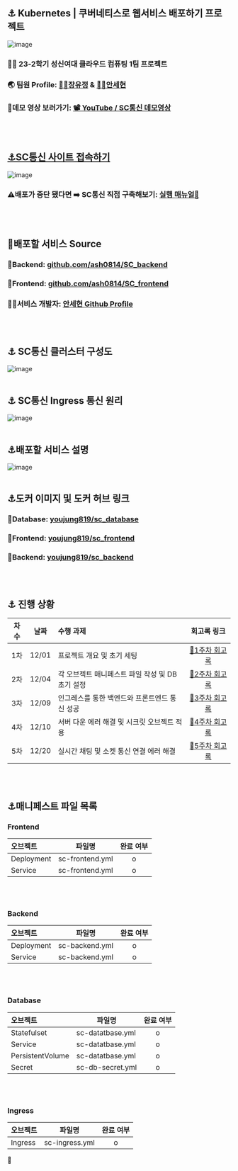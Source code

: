 ## ⚓ Kubernetes | 쿠버네티스로 웹서비스 배포하기 프로젝트
![image](https://github.com/JangYouJung/Kubernetes/assets/80906691/7a7aed5d-7165-46c0-9d32-22623128b1ce)
### 👨‍🏫 23-2학기 성신여대 클라우드 컴퓨팅 1팀 프로젝트
### 🌏 팀원 Profile: [🧑‍💻장유정](https://github.com/JangYouJung) & [🧑‍💻안세현](https://github.com/ash0814)
### 🔗데모 영상 보러가기: [📽️ YouTube / SC통신 데모영상](https://youtu.be/csPEkX2gCxs)
<br></br>  
                
## [⚓SC통신 사이트 접속하기](http://sc-chatting.ddns.net)
![image](https://github.com/JangYouJung/Kubernetes/assets/80906691/d8852402-031a-4416-8275-270aa58541d7)
### ⚠️배포가 중단 됐다면 ➡️ SC통신 직접 구축해보기: [실행 매뉴얼📜](https://drive.google.com/file/d/13BAqIp1dmt9J0WI8vv3EnX0P7kXFZKf-/view?usp=sharing)
<br></br>
 
## 🔗배포할 서비스 Source
 ### 💬Backend: [github.com/ash0814/SC_backend](https://github.com/ash0814/SC_backend)
 ### 💬Frontend: [github.com/ash0814/SC_frontend](https://github.com/ash0814/SC_frontend)
### 🧑‍💻서비스 개발자: [안세현 Github Profile](https://github.com/ash0814)
<br></br>

## ⚓ SC통신 클러스터 구성도
![image](https://github.com/JangYouJung/Kubernetes/assets/80906691/9ad6be51-1b65-4346-85e4-b39e72fc970d)
<br></br>

## ⚓ SC통신 Ingress 통신 원리
![image](https://github.com/JangYouJung/Kubernetes/assets/80906691/e07a37a4-f667-4f9e-8b81-361b0528021d)
<br></br>

## ⚓배포할 서비스 설명
![image](https://github.com/JangYouJung/Kubernetes/assets/80906691/d5f3c607-a055-4a77-a488-2edf3e5b5b99)
<br></br>

## ⚓도커 이미지 및 도커 허브 링크
### 🐋Database: [youjung819/sc_database](https://hub.docker.com/repository/docker/youjung819/sc_database/general)
### 🐋Frontend: [youjung819/sc_frontend](https://hub.docker.com/repository/docker/youjung819/sc_frontend/general)
### 🐋Backend: [youjung819/sc_backend](https://hub.docker.com/repository/docker/youjung819/sc_backend/general)
  
<br></br>



## ⚓ 진행 상황
|차수|날짜|수행 과제| 회고록 링크 |
|:-------:|:---------:|:----------------------------------|:-------------:|
|1차|12/01|프로젝트 개요 및 초기 세팅| [🔗1주차 회고록](https://yuejeong.tistory.com/47) |
|2차|12/04|각 오브젝트 매니페스트 파일 작성 및 DB 초기 설정| [🔗2주차 회고록](https://yuejeong.tistory.com/49?category=683948) |
|3차|12/09|인그레스를 통한 백엔드와 프론트엔드 통신 성공|[🔗3주차 회고록](https://yuejeong.tistory.com/52)|
|4차|12/10|서버 다운 에러 해결 및 시크릿 오브젝트 적용|[🔗4주차 회고록](https://yuejeong.tistory.com/54)|
|5차|12/20|실시간 채팅 및 소켓 통신 연결 에러 해결|[🔗5주차 회고록](https://yuejeong.tistory.com/58)|

<br></br>


## ⚓매니페스트 파일 목록

### Frontend
|오브젝트|파일명|완료 여부|
|:---|---------|:---------:|
|Deployment|sc-frontend.yml|o|
|Service|sc-frontend.yml|o|

<br></br>

### Backend
|오브젝트|파일명|완료 여부|
|:---|---------|:---------:|
|Deployment|sc-backend.yml|o|
|Service|sc-backend.yml|o|

<br></br>

### Database
|오브젝트|파일명|완료 여부|
|:---|---------|:---------:|
|Statefulset|sc-datatbase.yml|o|
|Service|sc-datatbase.yml|o|
|PersistentVolume|sc-datatbase.yml|o|
|Secret|sc-db-secret.yml|o|

<br></br>

### Ingress
|오브젝트|파일명|완료 여부|
|:---|---------|:---------:|
|Ingress|sc-ingress.yml|o|

🚀
